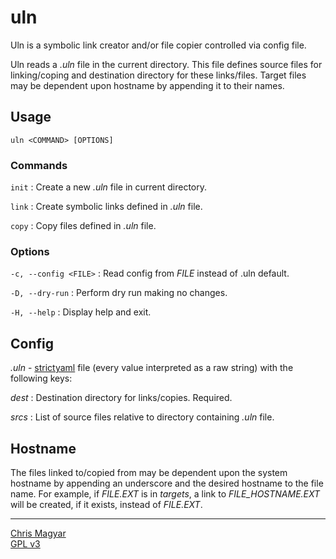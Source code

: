 # uln

Uln is a symbolic link creator and/or file copier controlled via config file.

Uln reads a *.uln* file in the current directory. This file defines source
files for linking/coping and destination directory for these links/files.
Target files may be dependent upon hostname by appending it to their names.

## Usage

    uln <COMMAND> [OPTIONS]

### Commands

`init`
: Create a new *.uln* file in current directory.

`link`
: Create symbolic links defined in *.uln* file.

`copy`
: Copy files defined in *.uln* file.

### Options

`-c, --config <FILE>`
: Read config from *FILE* instead of .uln default.

`-D, --dry-run`
: Perform dry run making no changes.

`-H, --help`
: Display help and exit.

## Config

*.uln* - [strictyaml][syaml] file (every value interpreted as a raw string) with the following keys:

*dest*
: Destination directory for links/copies. Required.

*srcs*
: List of source files relative to directory containing *.uln* file.

## Hostname

The files linked to/copied from may be dependent upon the system hostname by
appending an underscore and the desired hostname to the file name. For example,
if *FILE.EXT* is in *targets*, a link to *FILE\_HOSTNAME.EXT* will be created,
if it exists, instead of *FILE.EXT*.

----
[Chris Magyar](https://mags.zone)\
[GPL v3](https://www.gnu.org/licenses/gpl-3.0)

[syaml]: https://hitchdev.com/strictyaml/

<!--metadata:
author: Chris Magyar <c.magyar.ec@gmail.com>
description: Automated symbolic link creator.
keywords: uln, link, symbolic link
css: ../css/main.css
-->
